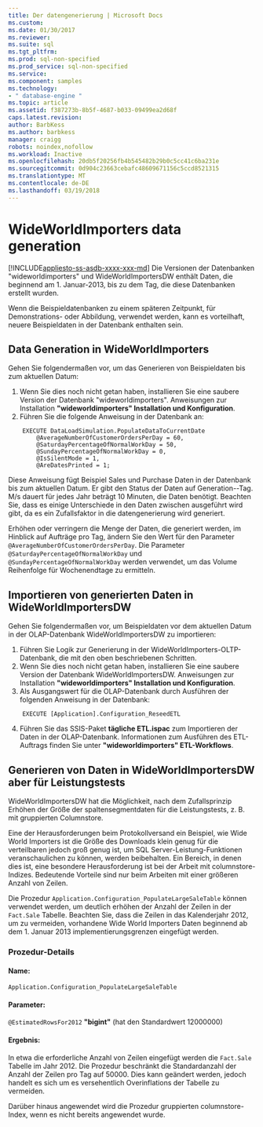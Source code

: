 ```yaml
---
title: Der datengenerierung | Microsoft Docs
ms.custom: 
ms.date: 01/30/2017
ms.reviewer: 
ms.suite: sql
ms.tgt_pltfrm: 
ms.prod: sql-non-specified
ms.prod_service: sql-non-specified
ms.service: 
ms.component: samples
ms.technology:
- " database-engine "
ms.topic: article
ms.assetid: f387273b-8b5f-4687-b033-09499ea2d68f
caps.latest.revision: 
author: BarbKess
ms.author: barbkess
manager: craigg
robots: noindex,nofollow
ms.workload: Inactive
ms.openlocfilehash: 20db5f20256fb4b545482b29b0c5cc41c6ba231e
ms.sourcegitcommit: 0d904c23663cebafc48609671156c5ccd8521315
ms.translationtype: MT
ms.contentlocale: de-DE
ms.lasthandoff: 03/19/2018
---
```

# <a name="wideworldimporters-data-generation"></a>WideWorldImporters data generation
[!INCLUDE[appliesto-ss-asdb-xxxx-xxx-md](../../includes/appliesto-ss-asdb-xxxx-xxx-md.md)]
Die Versionen der Datenbanken "wideworldimporters" und WideWorldImportersDW enthält Daten, die beginnend am 1. Januar-2013, bis zu dem Tag, die diese Datenbanken erstellt wurden.

Wenn die Beispieldatenbanken zu einem späteren Zeitpunkt, für Demonstrations- oder Abbildung, verwendet werden, kann es vorteilhaft, neuere Beispieldaten in der Datenbank enthalten sein.

## <a name="data-generation-in-wideworldimporters"></a>Data Generation in WideWorldImporters

Gehen Sie folgendermaßen vor, um das Generieren von Beispieldaten bis zum aktuellen Datum:

1. Wenn Sie dies noch nicht getan haben, installieren Sie eine saubere Version der Datenbank "wideworldimporters". Anweisungen zur Installation **"wideworldimporters" Installation und Konfiguration**.
2. Führen Sie die folgende Anweisung in der Datenbank an:

```
    EXECUTE DataLoadSimulation.PopulateDataToCurrentDate
        @AverageNumberOfCustomerOrdersPerDay = 60,
        @SaturdayPercentageOfNormalWorkDay = 50,
        @SundayPercentageOfNormalWorkDay = 0,
        @IsSilentMode = 1,
        @AreDatesPrinted = 1;
```

Diese Anweisung fügt Beispiel Sales und Purchase Daten in der Datenbank bis zum aktuellen Datum. Er gibt den Status der Daten auf Generation--Tag. M/s dauert für jedes Jahr beträgt 10 Minuten, die Daten benötigt. Beachten Sie, dass es einige Unterschiede in den Daten zwischen ausgeführt wird gibt, da es ein Zufallsfaktor in die datengenerierung wird generiert.

Erhöhen oder verringern die Menge der Daten, die generiert werden, im Hinblick auf Aufträge pro Tag, ändern Sie den Wert für den Parameter `@AverageNumberOfCustomerOrdersPerDay`. Die Parameter `@SaturdayPercentageOfNormalWorkDay` und `@SundayPercentageOfNormalWorkDay` werden verwendet, um das Volume Reihenfolge für Wochenendtage zu ermitteln.

## <a name="importing-generated-data-in-wideworldimportersdw"></a>Importieren von generierten Daten in WideWorldImportersDW

Gehen Sie folgendermaßen vor, um Beispieldaten vor dem aktuellen Datum in der OLAP-Datenbank WideWorldImportersDW zu importieren:

1. Führen Sie Logik zur Generierung in der WideWorldImporters-OLTP-Datenbank, die mit den oben beschriebenen Schritten.
2. Wenn Sie dies noch nicht getan haben, installieren Sie eine saubere Version der Datenbank WideWorldImportersDW. Anweisungen zur Installation **"wideworldimporters" Installation und Konfiguration**.
3. Als Ausgangswert für die OLAP-Datenbank durch Ausführen der folgenden Anweisung in der Datenbank:

```
    EXECUTE [Application].Configuration_ReseedETL
```

4. Führen Sie das SSIS-Paket **tägliche ETL.ispac** zum Importieren der Daten in der OLAP-Datenbank. Informationen zum Ausführen des ETL-Auftrags finden Sie unter **"wideworldimporters" ETL-Workflows**.

## <a name="generating-data-in-wideworldimportersdw-for-performance-testing"></a>Generieren von Daten in WideWorldImportersDW aber für Leistungstests

WideWorldImportersDW hat die Möglichkeit, nach dem Zufallsprinzip Erhöhen der Größe der spaltensegmentdaten für die Leistungstests, z. B. mit gruppierten Columnstore.

Eine der Herausforderungen beim Protokollversand ein Beispiel, wie Wide World Importers ist die Größe des Downloads klein genug für die verteilbaren jedoch groß genug ist, um SQL Server-Leistung-Funktionen veranschaulichen zu können, werden beibehalten. Ein Bereich, in denen dies ist, eine besondere Herausforderung ist bei der Arbeit mit columnstore-Indizes. Bedeutende Vorteile sind nur beim Arbeiten mit einer größeren Anzahl von Zeilen. 

Die Prozedur `Application.Configuration_PopulateLargeSaleTable` können verwendet werden, um deutlich erhöhen der Anzahl der Zeilen in der `Fact.Sale` Tabelle. Beachten Sie, dass die Zeilen in das Kalenderjahr 2012, um zu vermeiden, vorhandene Wide World Importers Daten beginnend ab dem 1. Januar 2013 implementierungsgrenzen eingefügt werden.

### <a name="procedure-details"></a>Prozedur-Details

#### <a name="name"></a>Name: 

    Application.Configuration_PopulateLargeSaleTable

#### <a name="parameters"></a>Parameter:

  `@EstimatedRowsFor2012` **"bigint"** (hat den Standardwert 12000000)

#### <a name="result"></a>Ergebnis:

In etwa die erforderliche Anzahl von Zeilen eingefügt werden die `Fact.Sale` Tabelle im Jahr 2012. Die Prozedur beschränkt die Standardanzahl der Anzahl der Zeilen pro Tag auf 50000. Dies kann geändert werden, jedoch handelt es sich um es versehentlich Overinflations der Tabelle zu vermeiden.

Darüber hinaus angewendet wird die Prozedur gruppierten columnstore-Index, wenn es nicht bereits angewendet wurde.
